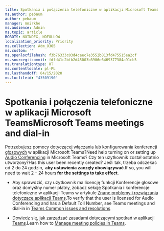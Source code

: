 ```yaml
---
title: Spotkania i połączenia telefoniczne w aplikacji Microsoft Teams
ms.author: pebaum
author: pebaum
manager: mnirkhe
ms.audience: Admin
ms.topic: article
ROBOTS: NOINDEX, NOFOLLOW
localization_priority: Priority
ms.collection: Adm_O365
ms.custom: ''
ms.openlocfilehash: f3b76333c03d4caec7e3552b813fd475515ea2cf
ms.sourcegitcommit: fdfd41c2bfb2d45003b3906e6469377384a91cb5
ms.translationtype: HT
ms.contentlocale: pl-PL
ms.lasthandoff: 04/15/2020
ms.locfileid: "43509190"
---
```

# <a name="microsoft-teams-meetings-and-dial-in"></a><span data-ttu-id="23fe7-102">Spotkania i połączenia telefoniczne w aplikacji Microsoft Teams</span><span class="sxs-lookup"><span data-stu-id="23fe7-102">Microsoft Teams meetings and dial-in</span></span>

<span data-ttu-id="23fe7-103">Potrzebujesz pomocy dotyczącej włączania lub konfigurowania [konferencji głosowych](https://docs.microsoft.com/microsoftteams/audio-conferencing-in-office-365) w aplikacji Microsoft Teams?</span><span class="sxs-lookup"><span data-stu-id="23fe7-103">Need help turning on or setting up [Audio Conferencing](https://docs.microsoft.com/microsoftteams/audio-conferencing-in-office-365) in Microsoft Teams?</span></span> <span data-ttu-id="23fe7-104">Czy ten użytkownik został ostatnio utworzony?</span><span class="sxs-lookup"><span data-stu-id="23fe7-104">Has this user been recently created?</span></span> <span data-ttu-id="23fe7-105">Jeśli tak, trzeba odczekać od 2 do 24 godzin,  **aby ustawienia zaczęły obowiązywać**.</span><span class="sxs-lookup"><span data-stu-id="23fe7-105">If so, you will need to wait 2 – 24 hours **for the settings to take effect**.</span></span>

- <span data-ttu-id="23fe7-106">Aby sprawdzić, czy użytkownik ma licencję funkcji Konferencje głosowe oraz domyślny numer płatny, zobacz sekcję Spotkania i konferencje telefoniczne w aplikacji Teams w artykule [Znane problemy i rozwiązania dotyczące aplikacji Teams](https://docs.microsoft.com/microsoftteams/known-issues).</span><span class="sxs-lookup"><span data-stu-id="23fe7-106">To verify that the user is licensed for Audio Conferencing and has a Default Toll Number, see Teams meetings and dial-in in [Teams Common issues and resolutions](https://docs.microsoft.com/microsoftteams/known-issues).</span></span>

- <span data-ttu-id="23fe7-107">Dowiedz się, jak [zarządzać zasadami dotyczącymi spotkań w aplikacji Teams](https://docs.microsoft.com/microsoftteams/meeting-policies-in-teams).</span><span class="sxs-lookup"><span data-stu-id="23fe7-107">Learn how to [Manage meeting policies in Teams](https://docs.microsoft.com/microsoftteams/meeting-policies-in-teams).</span></span> 
